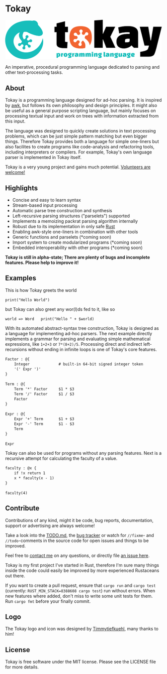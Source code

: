 # Tokay

![Tokay Logo](assets/tokay.svg)

An imperative, procedural programming language dedicated to parsing and other text-processing tasks.

## About

Tokay is a programming language designed for ad-hoc parsing. It is inspired by [awk](https://en.wikipedia.org/wiki/AWK), but follows its own philosophy and design principles. It might also be useful as a general purpose scripting language, but mainly focuses on processing textual input and work on trees with information extracted from this input.

The language was designed to quickly create solutions in text processing problems, which can be just simple pattern matching but even bigger things. Therefore Tokay provides both a language for simple one-liners but also facilites to create programs like code-analysis and refactoring tools, including interpreters or compilers. For example, Tokay's own language parser is implemented in Tokay itself.

Tokay is a very young project and gains much potential. [Volunteers are welcome!](#contribute)

## Highlights

- Concise and easy to learn syntax
- Stream-based input processing
- Automatic parse tree construction and synthesis
- Left-recursive parsing structures ("parselets") supported
- Implements a memoizing packrat parsing algorithm internally
- Robust due to its implementation in only safe [Rust](https://rust-lang.org)
- Enabling awk-style one-liners in combination with other tools
- Generic functions and parselets (*coming soon)
- Import system to create modularized programs (*coming soon)
- Embedded interoperability with other programs (*coming soon)

**Tokay is still in alpha-state; There are plenty of bugs and incomplete features. Please help to improve it!**

## Examples

This is how Tokay greets the world

```tokay
print("Hello World")
```

but Tokay can also greet any wor(l)ds fed to it, like so

```tokay
world => Word   print("Hello " + $world)
```

With its automated abstract-syntax tree construction, Tokay is designed as a language for implementing ad-hoc parsers. The next example directly implements a grammar for parsing and evaluating simple mathematical expressions, like `1+2+3` or `7*(8+2)/5`. Processing direct and indirect left-recursions without ending in infinite loops is one of Tokay's core features.

```tokay
Factor : @{
    Integer             # built-in 64-bit signed integer token
    '(' Expr ')'
}

Term : @{
    Term '*' Factor     $1 * $3
    Term '/' Factor     $1 / $3
    Factor
}

Expr : @{
    Expr '+' Term       $1 + $3
    Expr '-' Term       $1 - $3
    Term
}

Expr
```

Tokay can also be used for programs without any parsing features.
Next is a recursive attempt for calculating the faculty of a value.

```
faculty : @x {
    if !x return 1
    x * faculty(x - 1)
}

faculty(4)
```

## Contribute

Contributions of any kind, might it be code, bug reports, documentation, support or advertising are always welcome!

Take a look into the [TODO.md](TODO.md), the [bug tracker](https://github.com/phorward/tokay/issues) or watch for `//fixme`- and `//todo`-comments in the source code for open issues and things to be improved.

Feel free to [contact me](https://phorward.info) on any questions, or directly file [an issue here](https://github.com/phorward/tokay/issues/new).

Tokay is my first project I've started in Rust, therefore I'm sure many things inside the code could easily be improved by more experienced Rustaceans out there.

If you want to create a pull request, ensure that `cargo run` and `cargo test` (currently: `RUST_MIN_STACK=8388608 cargo test`) run without errors. When new features where added, don't miss to write some unit tests for them. Run `cargo fmt` before your finally commit.

## Logo

The Tokay logo and icon was designed by [Timmytiefkuehl](https://github.com/timmytiefkuehl), many thanks to him!

## License

Tokay is free software under the MIT license.
Please see the LICENSE file for more details.
